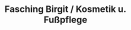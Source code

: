 ---
title: "Fasching Birgit / Kosmetik u. Fußpflege"
url: /bad-erlach/fasching-birgit-kosmetik-u-fusspflege/
shop: Kosmetik
---